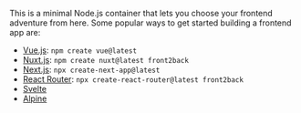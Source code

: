 This is a minimal Node.js container that lets you choose your frontend adventure from here. Some popular ways to get started building a frontend app are:
- [Vue.js](https://vuejs.org/guide/quick-start.html): `npm create vue@latest`
- [Nuxt.js](https://nuxt.com/docs/4.x/getting-started/installation): `npm create nuxt@latest front2back`
- [Next.js](https://nextjs.org/docs/app/getting-started/installation): `npx create-next-app@latest`
- [React Router](https://reactrouter.com/start/framework/installation): `npx create-react-router@latest front2back`
- [Svelte](https://svelte.dev/docs)
- [Alpine](https://alpinejs.dev/)
